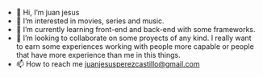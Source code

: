 - 👋 Hi, I’m juan jesus
- 👀 I’m interested in movies, series and music.
- 🌱 I’m currently learning front-end and back-end with some frameworks.
- 💞️ I’m looking to collaborate on some proyects of any kind. I really want to earn some experiences working with people more capable or people that have more experience 
than me in this things.
- 📫 How to reach me juanjesusperezcastillo@gmail.com

<!---
chaski123/chaski123 is a ✨ special ✨ repository because its `README.md` (this file) appears on your GitHub profile.
You can click the Preview link to take a look at your changes.
--->
